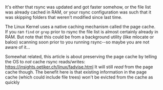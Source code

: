 It's either that rsync was updated and got faster somehow, or the file list was already cached in RAM, or your rsync configuration was such that it was skipping folders that weren't modified since last time.

The Linux Kernel uses a native caching mechanism called the page cache. If you ran `find` or `grep` prior to rsync the file list is almost certainly already in RAM. But note that this could be from a background utility (like mlocate or baloo) scanning soon prior to you running rsync--so maybe you are not aware of it...

Somewhat related, this article is about preserving the page cache by telling the OS to _not_ cache rsync reads/writes: https://insights.oetiker.ch/linux/fadvise.html It will still _read_ from the page cache though. The benefit here is that existing information in the page cache (which could include file trees) won't be evicted from the cache as quickly
